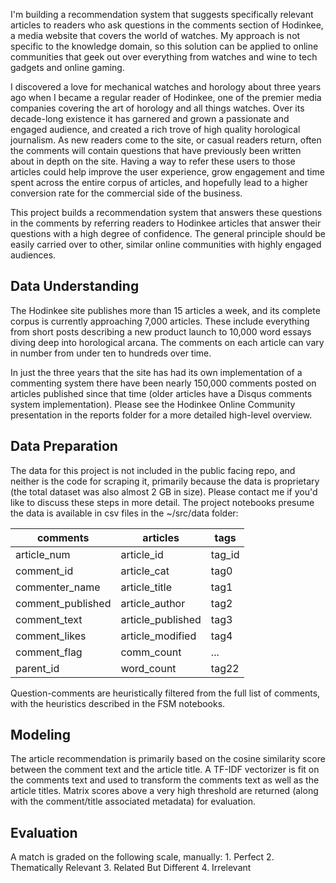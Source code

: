 I'm building a recommendation system that suggests specifically relevant articles to readers who ask questions in the comments section of Hodinkee, a media website that covers the world of watches. My approach is not specific to the knowledge domain, so this solution can be applied to online communities that geek out over everything from watches and wine to tech gadgets and online gaming.

I discovered a love for mechanical watches and horology about three years ago when I became a regular reader of Hodinkee, one of the premier media companies covering the art of horology and all things watches. Over its decade-long existence it has garnered and grown a passionate and engaged audience, and created a rich trove of high quality horological journalism.
As new readers come to the site, or casual readers return, often the comments will contain questions that have previously been written about in depth on the site. Having a way to refer these users to those articles could help improve the user experience, grow engagement and time spent across the entire corpus of articles, and hopefully lead to a higher conversion rate for the commercial side of the business.

This project builds a recommendation system that answers these questions in the comments by referring readers to Hodinkee articles that answer their questions with a high degree of confidence. The general principle should be easily carried over to other, similar online communities with highly engaged audiences.

## Data Understanding
The Hodinkee site publishes more than 15 articles a week, and its complete corpus is currently approaching 7,000 articles. These include everything from short posts describing a new product launch to 10,000 word essays diving deep into horological arcana. The comments on each article can vary in number from under ten to hundreds over time. 

In just the three years that the site has had its own implementation of a commenting system there have been nearly 150,000 comments posted on articles published since that time (older articles have a Disqus comments system implementation). Please see the Hodinkee Online Community presentation in the reports folder for a more detailed high-level overview.

## Data Preparation
The data for this project is not included in the public facing repo, and neither is the code for scraping it, primarily because the data is proprietary (the total dataset was also almost 2 GB in size). Please contact me if you'd like to discuss these steps in more detail. The project notebooks presume the data is available in csv files in the ~/src/data folder:

| comments	| articles	| tags |
| --- | --- | --- |
| article_num	| article_id	| tag_id |
| comment_id	| article_cat	| tag0 |
| commenter_name	| article_title	| tag1 |
| comment_published	| article_author	| tag2 |
| comment_text	| article_published	| tag3 |
| comment_likes	| article_modified	| tag4 |
| comment_flag	| comm_count	| ... |
| parent_id	| word_count	| tag22 |

Question-comments are heuristically filtered from the full list of comments, with the heuristics described in the FSM notebooks.

## Modeling
The article recommendation is primarily based on the cosine similarity score between the comment text and the article title. A TF-IDF vectorizer is fit on the comments text and used to transform the comments text as well as the article titles. Matrix scores above a very high threshold are returned (along with the comment/title associated metadata) for evaluation.

## Evaluation
A match is graded on the following scale, manually:
	1. Perfect
	2. Thematically Relevant
	3. Related But Different
	4. Irrelevant
